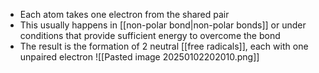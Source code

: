 + Each atom takes one electron from the shared pair
+ This usually happens in [[non-polar bond|non-polar bonds]] or under conditions that provide sufficient energy to overcome the bond
+ The result is the formation of 2 neutral [[free radicals]], each with one unpaired electron
![[Pasted image 20250102202010.png]]